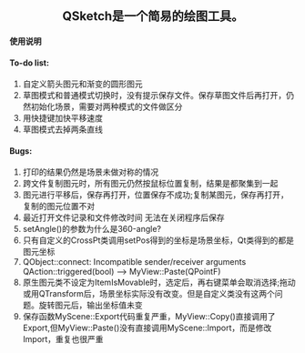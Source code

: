 ## <center>QSketch是一个简易的绘图工具。</center>

#### 使用说明


#### To-do list:
1. 自定义箭头图元和渐变的圆形图元
2. 草图模式和普通模式切换时，没有提示保存文件。保存草图文件后再打开，仍然初始化场景，需要对两种模式的文件做区分
4. 用快捷键加快平移速度
5. 草图模式去掉两条直线

#### Bugs:
1. 打印的结果仍然是场景未做对称的情况
2. 跨文件复制图元时，所有图元仍然按鼠标位置复制，结果是都聚集到一起
3. 图元进行平移后，保存再打开，位置保存不成功;复制某图元，保存再打开，复制的图元位置不对
4. 最近打开文件记录和文件修改时间 无法在关闭程序后保存
5. setAngle()的参数为什么是360-angle?
6. 只有自定义的CrossPt类调用setPos得到的坐标是场景坐标，Qt类得到的都是图元坐标
7. QObject::connect: Incompatible sender/receiver arguments QAction::triggered(bool) --> MyView::Paste(QPointF)
9. 原生图元类不设定为ItemIsMovable时，选定后，再右键菜单会取消选择;拖动或用QTransform后，场景坐标实际没有改变。但是自定义类没有这两个问题。旋转图元后，输出坐标值未变
11. 保存函数MyScene::Export代码重复严重，MyView::Copy()直接调用了Export,但MyView::Paste()没有直接调用MyScene::Import，而是修改Import，重复也很严重